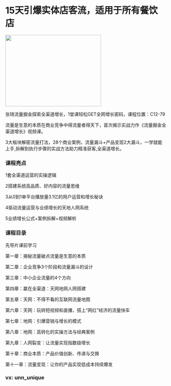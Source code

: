 
# 15天引爆实体店客流，适用于所有餐饮店
<p><img class="alignnone size-medium wp-image-7428" src="http://www.tgbxgc.com/wp-content/uploads/2022/05/27070248476-300x224.jpg" alt="" width="300" height="224" srcset="http://www.tgbxgc.com/wp-content/uploads/2022/05/27070248476-300x224.jpg 300w, http://www.tgbxgc.com/wp-content/uploads/2022/05/27070248476.jpg 564w" sizes="(max-width: 300px) 100vw, 300px" /></p>
<p>张琦流量掘金探索全渠道增长，1堂课轻松GET全网增长密码，课程位置：C12-79</p>
<p>流量是生意的本质在商业竞争中得流量者得天下，首次揭示实战力作《流量掘金全渠道增长》视频课。</p>
<p>3大板块解密流量打法，28个商业案例，流量漏斗+产品变现2大漏斗，一学就能上手,拆解到执行步骤的实战方法助力精准获客,全渠道增长。</p>
<h3>课程亮点</h3>
<p>1套全渠道运营的实操逻辑</p>
<p>2搭建系统高品质、好内容的流量思维</p>
<p>3从0到1单平台播放量3.1亿的用户运营和增长秘诀</p>
<p>4驱动流量运营与业绩增长的天地人网系统</p>
<p>5业绩增长公式+案例拆解+视频解析</p>
<h3>课程目录</h3>
<p>先导片课前学习</p>
<p>第一章：揭秘流量破点流量是生意的本质</p>
<p>第二章：企业竞争3个阶段和流量漏斗的设计</p>
<p>第三章：中小企业流量的4个方向</p>
<p>第四章：赢在全渠道：天网地网人网搭建</p>
<p>第五章：天网：不得不看的互联网流量地图</p>
<p>第六章：天网：玩转短视频和直播，搭上“网红”经济的流量快车</p>
<p>第七章：地网：引爆营销与增长的模式</p>
<p>第八章：地网：高转化的实操方法与经典案例</p>
<p>第九章：人网裂变：让流量实现指数级增长</p>
<p>第十章：商业本质：产品价值创新、传递与交换</p>
<p>第十一章：流量变现：让你的产品实现低成本持续爆发</p>
<h3>vx: unn_unique </h3>
